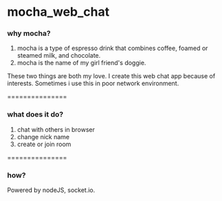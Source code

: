 mocha_web_chat
==============
### why mocha?
1. mocha is a type of espresso drink that combines coffee, foamed or steamed milk, and chocolate.
2. mocha is the name of my girl friend's doggie.

These two things are both my love.
I create this web chat app because of interests.
Sometimes i use this in poor network environment.

===============
### what does it do?
1. chat with others in browser
2. change nick name
3. create or join room


===============
### how?
Powered by nodeJS, socket.io.
